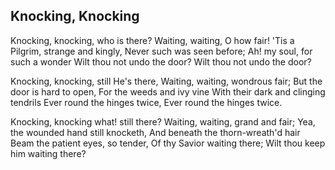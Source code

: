 ## Knocking, Knocking

Knocking, knocking, who is there?
Waiting, waiting, O how fair!
'Tis a Pilgrim, strange and kingly,
Never such was seen before;
Ah! my soul, for such a wonder
Wilt thou not undo the door?
Wilt thou not undo the door?

Knocking, knocking, still He's there,
Waiting, waiting, wondrous fair;
But the door is hard to open,
For the weeds and ivy vine
With their dark and clinging tendrils
Ever round the hinges twice,
Ever round the hinges twice.

Knocking, knocking what! still there?
Waiting, waiting, grand and fair;
Yea, the wounded hand still knocketh,
And beneath the thorn-wreath'd hair
Beam the patient eyes, so tender,
Of thy Savior waiting there;
Wilt thou keep him waiting there?